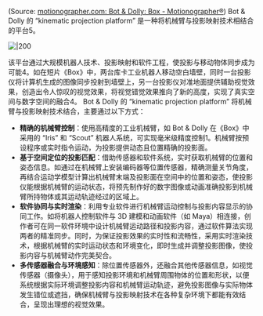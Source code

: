 (Source: [motionographer.com: Bot & Dolly: Box - Motionographer®](https://motionographer.com/2013/09/24/bot-dolly-box/))
Bot & Dolly 的 “kinematic projection platform” 是一种将机械臂与投影映射技术相结合的平台5。


![|200](https://i0.wp.com/motionographer.com/wp-content/uploads/2013/09/01_TFN_01_905.jpg?fit=905%2C509&quality=89&ssl=1)



该平台通过大规模机器人技术、投影映射和软件工程，使投影与移动物体同步成为可能4。如在短片《Box》中，两台库卡工业机器人移动空白墙壁，同时一台投影仪将计算机生成的图像同步投射到墙壁上，另一台投影仪对准地面提供辅助视觉效果，创造出令人惊叹的视觉效果，将视觉错觉效果推向了新的高度，实现了真实空间与数字空间的融合4。
Bot & Dolly 的 “kinematic projection platform” 将机械臂与投影映射技术结合，主要通过以下方式：
- **精确的机械臂控制**：使用高精度的工业机械臂，如 Bot & Dolly 在《Box》中采用的 “Iris” 和 “Scout” 机器人系统，可实现毫米级精度控制1。机械臂按预设程序或实时指令运动，为投影提供动态且位置精确的投影面。
- **基于空间定位的投影匹配**：借助传感器和软件系统，实时获取机械臂的位置和姿态信息。如通过在机械臂上安装编码器等位置传感器，精确测量关节角度，再结合运动学模型计算出机械臂末端及投影面在空间中的位置和姿态，使投影仪能根据机械臂的运动状态，将预先制作好的数字图像或动画准确投影到机械臂所持物体或其运动轨迹经过的区域上。
- **软件协同与实时渲染**：利用专业软件进行机械臂运动控制与投影内容显示的协同工作。如将机器人控制软件与 3D 建模和动画软件（如 Maya）相连接，创作者可在同一软件环境中设计机械臂运动路径和投影内容，通过软件算法实现两者的精准同步。同时，为保证投影效果的实时性和流畅性，采用实时渲染技术，根据机械臂的实时运动状态和环境变化，即时生成并调整投影图像，使投影内容与机械臂动作完美契合。
- **多传感器融合与环境感知**：除位置传感器外，还融合其他传感器信息，如视觉传感器（摄像头），用于感知投影环境和机械臂周围物体的位置和形状，以便系统根据实际环境调整投影内容和机械臂运动轨迹，避免投影图像与实际物体发生错位或遮挡，确保机械臂与投影映射技术在各种复杂环境下都能有效结合，呈现出理想的视觉效果。

